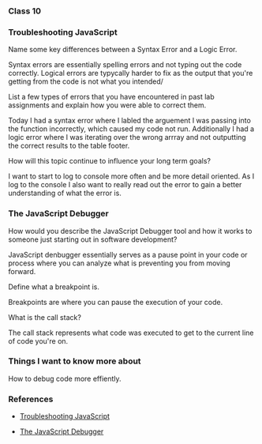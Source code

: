 ### Class 10

### Troubleshooting JavaScript

Name some key differences between a Syntax Error and a Logic Error.

Syntax errors are essentially spelling errors and not typing out the code correctly. Logical errors are typycally harder to fix as the output that you're getting from the code is not what you intended/

List a few types of errors that you have encountered in past lab assignments and explain how you were able to correct them.

Today I had a syntax error where I labled the arguement I was passing into the function incorrectly, which caused my code not run. Additionally I had a logic error where I was iterating over the wrong arrray and not outputting the correct results to the table footer.

How will this topic continue to influence your long term goals?

I want to start to log to console more often and be more detail oriented. As I log to the console I also want to really read out the error to gain a better understanding of what the error is.


### The JavaScript Debugger


How would you describe the JavaScript Debugger tool and how it works to someone just starting out in software development?

JavaScript denbugger essentially serves as a pause point in your code or process where you can analyze what is preventing you from moving forward.

Define what a breakpoint is.

Breakpoints are where you can pause the execution of your code.

What is the call stack?

The call stack represents what code was executed to get to the current line of code you're on.


### Things I want to know more about


How to debug code more effiently. 


### References 

* [Troubleshooting JavaScript](https://developer.mozilla.org/en-US/docs/Learn/JavaScript/First_steps/What_went_wrong)

* [The JavaScript Debugger](https://developer.mozilla.org/en-US/docs/Learn/Common_questions/Tools_and_setup/What_are_browser_developer_tools#the_javascript_debugger)